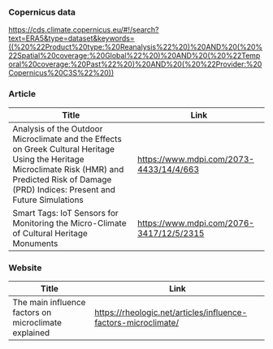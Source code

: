 ### Copernicus data
https://cds.climate.copernicus.eu/#!/search?text=ERA5&type=dataset&keywords=((%20%22Product%20type:%20Reanalysis%22%20)%20AND%20(%20%22Spatial%20coverage:%20Global%22%20)%20AND%20(%20%22Temporal%20coverage:%20Past%22%20)%20AND%20(%20%22Provider:%20Copernicus%20C3S%22%20))

### Article
| Title  |   Link  |
| ----- |  ------ |
|Analysis of the Outdoor Microclimate and the Effects on Greek Cultural Heritage Using the Heritage Microclimate Risk (HMR) and Predicted Risk of Damage (PRD) Indices: Present and Future Simulations |  https://www.mdpi.com/2073-4433/14/4/663|
|Smart Tags: IoT Sensors for Monitoring the Micro-Climate of Cultural Heritage Monuments |  https://www.mdpi.com/2076-3417/12/5/2315|

### Website
| Title | Link  |
| ----- | ----- |
| The main influence factors on microclimate explained | https://rheologic.net/articles/influence-factors-microclimate/ |
